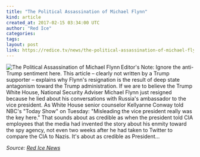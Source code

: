 ```yaml
---
title: "The Political Assassination of Michael Flynn"
kind: article
created_at: 2017-02-15 03:34:00 UTC
author: "Red Ice"
categories: 
tags: 
layout: post
link: https://redice.tv/news/the-political-assassination-of-michael-flynn
---
```



<!--
   The Political Assassination of Michael Flynn             # => "I Made a Pretty Gem - Planet.rb"
   https://redice.tv/news/the-political-assassination-of-michael-flynn               # => "http://poteland.com/blog/i-made-a-pretty-gem-planet-dot-rb/"
   2017-02-15 03:34:00 UTC              # => "2012-04-14 05:17:00 UTC"
   &lt;img align=&quot;left&quot; alt=&quot;The Political Assassination of Michael Flynn&quot; src=&quot;https://rdice.net/a/c/n/17/02150433-penceflynn12.9cd7b47f.jpg&quot;&gt; Editor&#39;s Note: Ignore the anti-Trump sentiment here. This article – clearly not written by a Trump supporter – explains why Flynn&#39;s resignation is the result of deep state antagonism toward the Trump administration. If we are to believe the Trump White House, National Security Adviser Michael Flynn just resigned because he lied about his conversations with Russia&#39;s ambassador to the vice president. As White House senior counselor Kellyanne Conway told NBC&#39;s &quot;Today Show&quot; on Tuesday: &quot;Misleading the vice president really was the key here.&quot; That sounds about as credible as when the president told CIA employees that the media had invented the story about his enmity toward the spy agency, not even two weeks after he had taken to Twitter to compare the CIA to Nazis. It&#39;s about as credible as President…           # => "I’ve been hurting to write this ever since we had the idea of creating a Planet for Cubox..." (Continued)
   Red Ice News              # => "This is where I tell you stuff"
   red-ice-news              # => "this-is-where-i-tell-you-stuff"
   https://redice.tv/news               # => "http://poteland.com/articles"
           # => "programming planet"
                 # => "go ruby jekyll"
                 # => "http://poteland.com/images/site-logo.png"
   Red Ice                 # => "Pablo Astigarraga"
                   # => "poteland"
   http://twitter.com/            # => "http://twitter.com/poteland" -->
<img align="left" alt="The Political Assassination of Michael Flynn" src="https://rdice.net/a/c/n/17/02150433-penceflynn12.9cd7b47f.jpg"> Editor's Note: Ignore the anti-Trump sentiment here. This article – clearly not written by a Trump supporter – explains why Flynn's resignation is the result of deep state antagonism toward the Trump administration. If we are to believe the Trump White House, National Security Adviser Michael Flynn just resigned because he lied about his conversations with Russia's ambassador to the vice president. As White House senior counselor Kellyanne Conway told NBC's "Today Show" on Tuesday: "Misleading the vice president really was the key here." That sounds about as credible as when the president told CIA employees that the media had invented the story about his enmity toward the spy agency, not even two weeks after he had taken to Twitter to compare the CIA to Nazis. It's about as credible as President…<div class="">
    <i>Source: <a href="https://redice.tv/news">Red Ice News</a></i>
</div>
